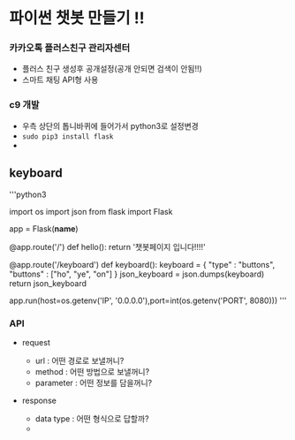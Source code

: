 # 파이썬 챗봇 만들기 !!

### 카카오톡 플러스친구 관리자센터

- 플러스 친구 생성후 공개설정(공개 안되면 검색이 안됨!!)
- 스마트 채팅 API형 사용

### c9 개발

- 우측 상단의 톱니바퀴에 들어가서 python3로 설정변경
- `sudo pip3 install flask`
- 
## keyboard

'''python3

import os
import json
from flask import Flask


app = Flask(__name__)

@app.route('/')
def hello():
    return '챗봇페이지 입니다!!!!'

@app.route('/keyboard')
def keyboard():
    keyboard = {
        "type" : "buttons",
        "buttons" : ["ho", "ye", "on"]
    }
    json_keyboard = json.dumps(keyboard)
    return json_keyboard
    
app.run(host=os.getenv('IP', '0.0.0.0'),port=int(os.getenv('PORT', 8080)))
'''

### API

- request 
    - url : 어떤 경로로 보낼꺼니?
    - method : 어떤 방법으로 보낼꺼니?
    - parameter : 어떤 정보를 담을꺼니?
    
- response
    - data type : 어떤 형식으로 답할까?
    - 
